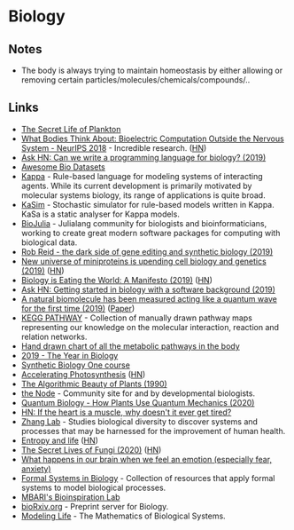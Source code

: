 # Biology

## Notes

* The body is always trying to maintain homeostasis by either allowing or removing certain particles/molecules/chemicals/compounds/..

## Links

* [The Secret Life of Plankton](https://www.youtube.com/watch?v=xFQ_fO2D7f0)
* [What Bodies Think About: Bioelectric Computation Outside the Nervous System - NeurIPS 2018](https://www.youtube.com/watch?v=RjD1aLm4Thg) - Incredible research. \([HN](https://news.ycombinator.com/item?id=18736698)\)
* [Ask HN: Can we write a programming language for biology? \(2019\)](https://news.ycombinator.com/item?id=18847253)
* [Awesome Bio Datasets](https://github.com/OpenGene/awesome-bio-datasets)
* [Kappa](https://kappalanguage.org/) - Rule-based language for modeling systems of interacting agents. While its current development is primarily motivated by molecular systems biology, its range of applications is quite broad.
* [KaSim](https://github.com/Kappa-Dev/KaSim) - Stochastic simulator for rule-based models written in Kappa. KaSa is a static analyser for Kappa models.
* [BioJulia](https://biojulia.net/) - Julialang community for biologists and bioinformaticians, working to create great modern software packages for computing with biological data.
* [Rob Reid - the dark side of gene editing and synthetic biology \(2019\)](https://overcast.fm/+RxHEOdXhc)
* [New universe of miniproteins is upending cell biology and genetics \(2019\)](https://www.sciencemag.org/news/2019/10/new-universe-miniproteins-upending-cell-biology-and-genetics?rss=1) \([HN](https://news.ycombinator.com/item?id=21284770)\)
* [Biology is Eating the World: A Manifesto \(2019\)](https://a16z.com/2019/10/28/biology-eating-world-a16z-manifesto/) \([HN](https://news.ycombinator.com/item?id=21385796)\)
* [Ask HN: Getting started in biology with a software background \(2019\)](https://news.ycombinator.com/item?id=21408415)
* [A natural biomolecule has been measured acting like a quantum wave for the first time \(2019\)](https://www.technologyreview.com/s/614688/a-natural-biomolecule-has-been-measured-acting-in-a-quantum-wave-for-the-first-time/) \([Paper](https://arxiv.org/abs/1910.14538)\)
* [KEGG PATHWAY](https://www.genome.jp/kegg/pathway.html) - Collection of manually drawn pathway maps representing our knowledge on the molecular interaction, reaction and relation networks.
* [Hand drawn chart of all the metabolic pathways in the body](https://www.reddit.com/r/interestingasfuck/comments/cgitgc/hand_drawn_chart_of_all_the_metabolic_pathways_in/)
* [2019 - The Year in Biology](https://www.quantamagazine.org/quantas-year-in-biology-2019-20191223/)
* [Synthetic Biology One course](https://syntheticbiology1.com/)
* [Accelerating Photosynthesis](http://rubyplants.com/) \([HN](https://news.ycombinator.com/item?id=21999208)\)
* [The Algorithmic Beauty of Plants \(1990\)](http://algorithmicbotany.org/papers/abop/abop.pdf)
* [the Node](https://thenode.biologists.com/) - Community site for and by developmental biologists.
* [Quantum Biology - How Plants Use Quantum Mechanics \(2020\)](https://www.youtube.com/watch?v=Zc9Xk99gCr4)
* [HN: If the heart is a muscle, why doesn't it ever get tired?](https://news.ycombinator.com/item?id=22643333)
* [Zhang Lab](https://zlab.bio/) - Studies biological diversity to discover systems and processes that may be harnessed for the improvement of human health.
* [Entropy and life](https://en.wikipedia.org/wiki/Entropy_and_life) \([HN](https://news.ycombinator.com/item?id=22849554)\)
* [The Secret Lives of Fungi \(2020\)](https://www.newyorker.com/magazine/2020/05/18/the-secret-lives-of-fungi) \([HN](https://news.ycombinator.com/item?id=23149203)\)
* [What happens in our brain when we feel an emotion \(especially fear, anxiety\)](https://www.reddit.com/r/neuroscience/comments/gksen6/what_happen_in_our_brain_when_we_feel_an_emotion/)
* [Formal Systems in Biology](https://github.com/prathyvsh/formal-systems-in-biology) - Collection of resources that apply formal systems to model biological processes.
* [MBARI's Bioinspiration Lab](https://www.bioinspirationlab.org/)
* [bioRxiv.org](https://www.biorxiv.org/) - Preprint server for Biology.
* [Modeling Life](https://link.springer.com/book/10.1007/978-3-319-59731-7) - The Mathematics of Biological Systems.

